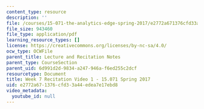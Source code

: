 ```yaml
---
content_type: resource
description: ''
file: /courses/15-071-the-analytics-edge-spring-2017/e2772a671376cfd33a44edea7e17ebd8_MIT15_071S17_Unit7_Recitation.pdf
file_size: 943460
file_type: application/pdf
learning_resource_types: []
license: https://creativecommons.org/licenses/by-nc-sa/4.0/
ocw_type: OCWFile
parent_title: Lecture and Recitation Notes
parent_type: CourseSection
parent_uid: 6d991d2d-9834-a247-946a-f6ed255c2dcf
resourcetype: Document
title: Week 7 Recitation Video 1 - 15.071 Spring 2017
uid: e2772a67-1376-cfd3-3a44-edea7e17ebd8
video_metadata:
  youtube_id: null
---
```

